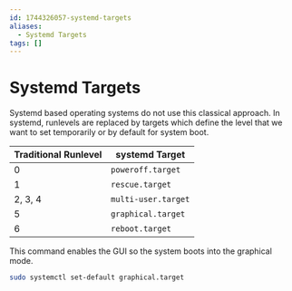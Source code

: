 ```yaml
---
id: 1744326057-systemd-targets
aliases:
  - Systemd Targets
tags: []
---
```


# Systemd Targets

Systemd based operating systems do not use this classical approach. In systemd, runlevels are replaced by targets which define the level that we want to set temporarily or by default for system boot.

|Traditional Runlevel|systemd Target|
|---|---|
|0|`poweroff.target`|
|1|`rescue.target`|
|2, 3, 4|`multi-user.target`|
|5|`graphical.target`|
|6|`reboot.target`|

This command enables the GUI so the system boots into the graphical mode.
```bash
sudo systemctl set-default graphical.target
```
